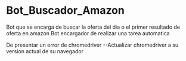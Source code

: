 # Bot_Buscador_Amazon
Bot que se encarga de buscar la oferta del dia o el primer resultado de oferta en amazon
Bot encargador de realizar una tarea automatica

De presentar un error de chromedriver
--Actualizar chromedriver a su version actual de su navegador
